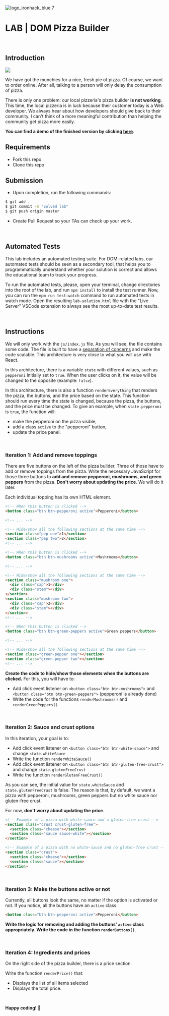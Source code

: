 ![logo_ironhack_blue 7](https://user-images.githubusercontent.com/23629340/40541063-a07a0a8a-601a-11e8-91b5-2f13e4e6b441.png)

# LAB | DOM Pizza Builder

<br>

## Introduction

[![](https://i.giphy.com/e2AKpOvx2MREY.gif)](https://www.youtube.com/watch?v=04MJIXcZKPk)

We have got the munchies for a nice, fresh pie of pizza. Of course, we want to order online. After all, talking to a person will only delay the consumption of pizza.

There is only one problem: our local pizzeria's pizza builder **is not working**. This time, the local pizzeria is in luck because their customer today is a Web developer. We always hear about how developers should give back to their community. I can't think of a more meaningful contribution than helping the community get pizza more easily.

**You can find a demo of the finished version by clicking [here](https://lab-dom-pizza-builder.surge.sh)**.

## Requirements

- Fork this repo
- Clone this repo

## Submission

- Upon completion, run the following commands:

```bash
$ git add .
$ git commit -m "Solved lab"
$ git push origin master
```

- Create Pull Request so your TAs can check up your work.

<br>

## Automated Tests

This lab includes an automated testing suite. For DOM-related labs, our automated tests should be seen as a secondary tool, that helps you to programmatically understand whether your solution is correct and allows the educational team to track your progress.

To run the automated tests, please, open your terminal, change directories into the root of the lab, and run `npm install` to install the test runner. Now, you can run the `npm run test:watch` command to run automated tests in watch mode. Open the resulting `lab-solution.html` file with the "Live Server" VSCode extension to always see the most up-to-date test results.

<br>

## Instructions

We will only work with the `js/index.js` file. As you will see, the file contains some code. The file is built to have a [separation of concerns](https://en.wikipedia.org/wiki/Separation_of_concerns) and make the code scalable. This architecture is very close to what you will use with React.

In this architecture, there is a variable `state` with different values, such as `pepperoni` initially set to `true`. When the user clicks on it, the value will be changed to the opposite (example: `false`).

In this architecture, there is also a function `renderEverything` that renders the pizza, the buttons, and the price based on the state. This function should run every time the state is changed, because the pizza, the buttons, and the price must be changed. To give an example, when `state.pepperoni` is `true`, the function will:

- make the pepperoni on the pizza visible,
- add a class `active` to the "pepperoni" button,
- update the price panel.

<br>

### Iteration 1: Add and remove toppings

There are five buttons on the left of the pizza builder. Three of those have to add or remove toppings from the pizza. Write the necessary JavaScript for those three buttons to **add and remove pepperoni, mushrooms, and green peppers** from the pizza. **Don't worry about updating the price**. We will do it later.

Each individual topping has its own HTML element.

```html
<!-- When this button is clicked -->
<button class="btn btn-pepperoni active">Pepperoni</button>

<!-- ... -->

<!-- Hide/show all the following sections at the same time -->
<section class="pep one">1</section>
<section class="pep two">2</section>
<!-- ... -->
```

```html
<!-- When this button is clicked -->
<button class="btn btn-mushrooms active">Mushrooms</button>

<!-- ... -->

<!-- Hide/show all the following sections at the same time -->
<section class="mushroom one">
  <div class="cap">1</div>
  <div class="stem"></div>
</section>
<section class="mushroom two">
  <div class="cap">2</div>
  <div class="stem"></div>
</section>
<!-- ... -->
```

```html
<!-- When this button is clicked -->
<button class="btn btn-green-peppers active">Green peppers</button>

<!-- ... -->

<!-- Hide/show all the following sections at the same time -->
<section class="green-pepper one"></section>
<section class="green-pepper two"></section>
<!-- ... -->
```

**Create the code to hide/show those elements when the buttons are clicked.** For this, you will have to:

- Add click event listener on `<button class="btn btn-mushrooms">` and `<button class="btn btn-green-peppers">` (pepperoni is already done)
- Write the code for the functions `renderMushrooms()` and `renderGreenPeppers()`

<br>

### Iteration 2: Sauce and crust options

In this iteration, your goal is to:

- Add click event listener on `<button class="btn btn-white-sauce">` and change `state.whiteSauce`
- Write the function `renderWhiteSauce()`
- Add click event listener on `<button class="btn btn-gluten-free-crust">` and change `state.glutenFreeCrust`
- Write the function `renderGlutenFreeCrust()`

As you can see, the initial value for `state.whiteSauce` and `state.glutenFreeCrust` is false. The reason is that, by default, we want a pizza with pepperoni, mushrooms, green peppers but no white sauce nor gluten-free crust.

For now, **don't worry about updating the price**.

```html
<!-- Example of a pizza with white-sauce and a gluten-free crust -->
<section class="crust crust-gluten-free">
  <section class="cheese"></section>
  <section class="sauce sauce-white"></section>
</section>

<!-- Example of a pizza with no white-sauce and no gluten-free crust -->
<section class="crust">
  <section class="cheese"></section>
  <section class="sauce"></section>
</section>
```

<br>

### Iteration 3: Make the buttons active or not

Currently, all buttons look the same, no matter if the option is activated or not. If you notice, all the buttons have an `active` class.

```html
<button class="btn btn-pepperoni active">Pepperoni</button>
```

**Write the logic for removing and adding the buttons' `active` class appropriately. Write the code in the function `renderButtons()`**.

<br>

### Iteration 4: Ingredients and prices

On the right side of the pizza builder, there is a price section.

Write the function `renderPrice()` that:

- Displays the list of all items selected
- Displays the total price.

<br>

**Happy coding!** 💙
